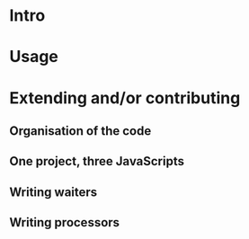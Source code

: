 Intro
=====


Usage
=====


Extending and/or contributing
=============================

Organisation of the code
------------------------

One project, three JavaScripts
------------------------------

Writing waiters
---------------

Writing processors
------------------
